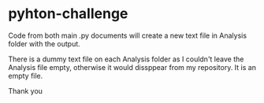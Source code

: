 # pyhton-challenge
Code from both main .py documents will create a new text file in Analysis folder with the output.

There is a dummy text file on each Analysis folder as I couldn't leave the Analysis file empty, otherwise it would dissppear from my repository. It is an empty file.

Thank you
